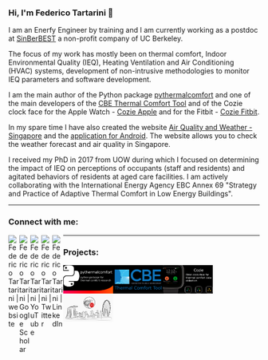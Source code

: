 ### Hi, I'm Federico Tartarini 👋

I am an Enerfy Engineer by training and I am currently working as a postdoc at [SinBerBEST](https://sinberbest.berkeley.edu) a non-profit company of UC Berkeley. 

The focus of my work has mostly been on thermal comfort, Indoor Environmental Quality (IEQ), Heating Ventilation and Air Conditioning (HVAC) systems, development of non-intrusive methodologies to monitor IEQ parameters and software development.

I am the main author of the Python package [pythermalcomfort] and one of the main developers of the [CBE Thermal Comfort Tool] and of the Cozie clock face for the Apple Watch - [Cozie Apple] and for the Fitbit - [Cozie Fitbit].

In my spare time I have also created the website [Air Quality and Weather - Singapore] and the [application for Android](https://play.google.com/store/apps/details?id=com.airqualityapp&hl=en). The website allows you to check the weather forecast and air quality in Singapore.

I received my PhD in 2017 from UOW during which I focused on determining the impact of IEQ on perceptions of occupants (staff and residents) and agitated behaviors of residents at aged care facilities. I am actively collaborating with the International Energy Agency EBC Annex 69 "Strategy and Practice of Adaptive Thermal Comfort in Low Energy Buildings". 

---
### Connect with me:

[<img align="left" alt="Federico Tartarini | website" width="22px" src="https://img.icons8.com/material-rounded/24/000000/user-male-circle.png" />][website]
[<img align="left" alt="Federico Tartarini | Google Scholar" width="22px" src="https://img.icons8.com/material-rounded/24/000000/google-scholar.png" />][scholar]
[<img align="left" alt="Federico Tartarini | YouTube" width="22px" src="https://cdn.jsdelivr.net/npm/simple-icons@v3/icons/youtube.svg" />][youtube]
[<img align="left" alt="Federico Tartarini | Twitter" width="22px" src="https://cdn.jsdelivr.net/npm/simple-icons@v3/icons/twitter.svg" />][twitter]
[<img align="left" alt="Federico Tartarini | LinkedIn" width="22px" src="https://cdn.jsdelivr.net/npm/simple-icons@v3/icons/linkedin.svg" />][linkedin]

---
### Projects:

[<img align="left" alt="pythermalcomfort" width="100px" src="https://github.com/FedericoTartarini/FedericoTartarini.github.io/blob/master/img/portfolio/pythermalcomfort.png" />][pythermalcomfort]
[<img align="left" alt="CBE Thermal Comfort Tool" width="100px" src="https://github.com/FedericoTartarini/FedericoTartarini.github.io/blob/master/img/portfolio/comforttool.png" />][CBE Thermal Comfort Tool]
[<img align="left" alt="Cozie Fitbit" width="100px" src="https://github.com/FedericoTartarini/FedericoTartarini.github.io/blob/master/img/portfolio/cozie.png" />][Cozie Fitbit]
[<img align="left" alt="Cozie Fitbit" width="100px" src="https://github.com/FedericoTartarini/FedericoTartarini.github.io/blob/master/img/portfolio/air-quality-sg-android.png" />][Air Quality and Weather - Singapore]


[website]: https://federicotartarini.github.io
[scholar]: https://scholar.google.com/citations?user=QcamSPwAAAAJ&hl=en
[twitter]: https://twitter.com/FedericoTartar1
[youtube]: https://www.youtube.com/channel/UCRjhrVMfeAurqHm4BnTNgyw?view_as=subscriber
[linkedin]: https://www.linkedin.com/in/federico-tartarini-3991995b/
[pythermalcomfort]: https://pythermalcomfort.readthedocs.io/en/latest/readme.html
[CBE Thermal Comfort Tool]: https://comfort.cbe.berkeley.edu
[Air Quality and Weather - Singapore]: https://weathersg.com
[Cozie Apple]: https://cozie-apple.netlify.app
[Cozie Fitbit]: https://cozie.app
